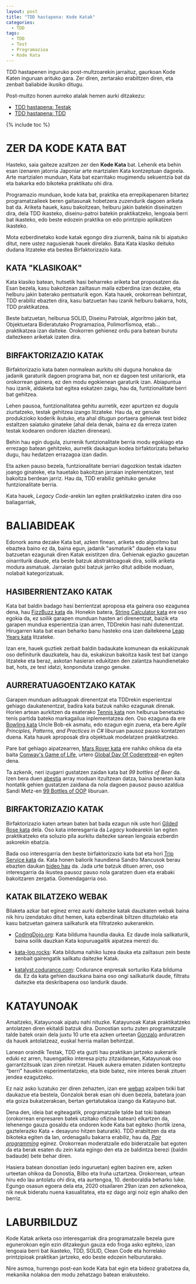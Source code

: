 ```yaml
---
layout: post
title: "TDD hastapena: Kode Katak"
categories:
  - TDD
tags:
  - TDD
  - Test
  - Programazioa
  - Kode Kata
---
```


TDD hastapenen inguruko post-multzoarekin jarraituz, gaurkoan Kode Katen inguruan arituko gara. Zer diren, zertarako erabiltzen diren, eta zenbait baliabide ikusiko ditugu.

Post-multzo honen aurreko atalak hemen aurki ditzakezu:
- [TDD hastapena: Testak](/tdd-hastapena-testak/)
- [TDD hastapena: TDD](/tdd-hastapena-tdd/)

{% include toc %}

# ZER DA KODE KATA BAT

Hasteko, saia gaiteze azaltzen zer den **Kode Kata** bat. Lehenik eta behin esan izenaren jatorria Japoniar arte martzialen Kata kontzeptuan dagoela. Arte martzialen munduan, Kata bat ezarritako mugimendu sekuentzia bat da eta bakarka edo bikoteka praktikatu ohi dira.

Programazio munduan, kode kata bat, praktika eta errepikapenaren bitartez programatzaileek beren gaitasunak hobetzera zuzendurik dagoen ariketa bat da. Ariketa hauek, kasu bakoitzean, helburu jakin batekin diseinatzen dira, dela TDD ikasteko, diseinu-patroi batekin praktikatzeko, lengoaia berri bat ikasteko, edo beste edozein praktika on edo printzipio aplikatzen ikasteko.

Mota ezberdinetako kode katak egongo dira ziurrenik, baina nik bi aipatuko ditut, nere ustez nagusienak hauek direlako. Bata Kata klasiko deituko dudana litzateke eta bestea Birfaktorizazio kata.

## KATA "KLASIKOAK"

Kata klasiko batean, hutsetik hasi beharreko ariketa bat proposatzen da. Esan bezela, kasu bakoitzean zailtasun maila ezberdina izan dezake, eta helburu jakin baterako pentsaturik egon. Kata hauek, orokorrean behintzat, TDD erabiliz ebazten dira, kasu batzuetan hau izanik helburu bakarra, hots, TDD praktikatzea.

Beste batzuetan, helburua SOLID, Diseinu Patroiak, algoritmo jakin bat, Objektuetara Bideratutako Programazioa, Polimorfismoa, etab... praktikatzea izan daiteke. Orokorren gehienez ordu para batean burutu daitezkeen ariketak izaten dira.

## BIRFAKTORIZAZIO KATAK

Birfaktorizazio kata baten normalean aurkitu ohi duguna honakoa da: jadanik garaturik dagoen programa bat, non ez dagoen test unitariorik, eta orokorrean gainera, ez den modu egokienean garaturik izan. Abiapuntua hau izanik, aldaketa bat egitea eskatzen zaigu, hau da, funtzionalitate berri bat gehitzea.

Lehen pausoa, funtzionalitatea gehitu aurretik, ezer apurtzen ez dugula ziurtatzeko, testak gehitzea izango litzateke. Hau da, ez genuke produkzioko koderik ikutuko, eta ahal ditugun portaera gehienak test bidez estaltzen saiatuko ginateke (ahal dela denak, baina ez da erreza izaten testak kodearen ondoren idazten direnean).

Behin hau egin dugula, ziurrenik funtzionalitate berria modu egokiago eta errezago batean gehitzeko, aurretik daukagun kodea birfaktorizatu beharko dugu, hau hedatzen errazagoa izan dadin.

Eta azken pauso bezela, funtzionalitate berriari dagozkion testak idazten joango ginateke, eta hauetako bakoitzan jarraian inplementatzen, test bakoitza berdean jarriz. Hau da, TDD erabiliz gehituko genuke funtzionalitate berria.

Kata hauek, *Legacy Code*-arekin lan egiten praktikatzeko izaten dira oso baliagarriak, 

# BALIABIDEAK

Edonork asma dezake Kata bat, azken finean, ariketa edo algoritmo bat ebaztea baino ez da, baina egun, jadanik "asmaturik" dauden eta kasu batzuetan ezagunak diren Katak existitzen dira. Gehienak egiazko gauzetan oinarriturik daude, eta beste batzuk abstraktoagoak dira, soilik ariketa modura asmatuak. Jarraian gutxi batzuk jarriko ditut adibide moduan, nolabait kategorizatuak.

## HASIBERRIENTZAKO KATAK

Kata bat baldin badago hasi berrientzat aproposa eta gainera oso ezagunea dena, hau [FizzBuzz kata](https://codingdojo.org/kata/FizzBuzz/) da. Honekin batera, [String Calculator kata](https://codingdojo.org/kata/StringCalculator/) ere oso egokia da, ez soilik garapen munduan hasten ari direnentzat, baizik eta garapen mundua esperientzia izan arren, TDDrekin hasi nahi dutenentzat. Hirugarren kata bat esan beharko banu hasteko ona izan daitekeena [Leap Years kata](https://codingdojo.org/kata/LeapYears/) litzateke.

Izan ere, hauek guztiek zerbait baldin badaukate komunean da eskakizunak oso definiturik dauzkatela, hau da, eskakizun bakoitza kasik test bat izango litzateke eta beraz, askotan hasieran edukitzen den zalantza haundienetako bat, hots, ze test idatzi, konponduta izango genuke.

## AURRERATUAGOENTZAKO KATAK

Garapen munduan adituagoak direnentzat eta TDDrekin esperientzai gehiago daukatenentzat, badira kata batzuk nahiko ezagunak direnak. Horien artean aurkitzen da esaterako [Tennis kata](https://codingdojo.org/kata/Tennis/) non helburua benetazko tenis partida bateko markagailua inplementatzea den. Oso ezaguna da ere [Bowling kata](https://codingdojo.org/kata/Bowling/) Uncle Bob-ek asmatu, edo ezagun egin zuena, eta bere *Agile Principles, Patterns, and Practices in C#* liburuan pausoz pauso kontatzen duena. Kata hauek aproposak dira objektuak modelatzen praktikatzeko.

Pare bat gehiago aipatzearren, [Mars Rover kata](https://kata-log.rocks/mars-rover-kata) ere nahiko ohikoa da eta baita [Conway's Game of Life](https://codingdojo.org/kata/GameOfLife/), urtero [Global Day Of Coderetreat](https://www.coderetreat.org/events/)-en egiten dena.

Ta azkenik, neri izugarri gustatzen zaidan kata bat *99 bottles of Beer* da. Izen bera duen [abestia](https://en.wikipedia.org/wiki/99_Bottles_of_Beer) array moduan itzultzean datza, baina benetan kata hontatik gehien gustatzen zaidana da nola dagoen pausoz pauso azaldua Sandi Metz-en [99 Bottles of OOP](https://sandimetz.com/99bottles) liburuan. 

## BIRFAKTORIZAZIO KATAK

Birfaktorizazio katen artean baten bat bada ezagun nik uste hori [Gilded Rose kata](https://codingdojo.org/kata/gilded-rose/) dela. Oso kata interesgarria da *Legacy* kodearekin lan egiten praktikatzeko eta soluzio pila aurkitu daitezke sarean lengoaia ezberdin askorekin ebatzia.

Bada oso interesgarria den beste birfaktorizazio kata bat eta hori [Trip Service kata](https://github.com/sandromancuso/trip-service-kata) da. Kata honen baliorik haundiena Sandro Mancusok berau ebazten daukan [bideo hau](https://www.youtube.com/watch?v=_NnElPO5BU0) da. Jada urte batzuk dituen arren, oso interesgarria da ikustea pausoz pauso nola garatzen duen eta erabaki bakoitzaren zergatia. Gomendagarria oso.

## KATAK BILATZEKO WEBAK

Bilaketa azkar bat eginez errez aurki daitezke katak dauzkaten webak baina nik hiru izendatuko ditut hemen, kata ezberdinak biltzen dituztelako eta kasu batzuetan gainera sailkaturik eta filtratzeko aukerarekin.

- [CodingDojo.org](https://codingdojo.org/kata/): Kata bilduma haundia dauka. Ez daude inola sailkaturik, baina soilik dauzkan Kata kopuruagaitik aipatzea merezi du.   

- [kata-log.rocks](https://kata-log.rocks/): Kata bilduma nahiko luzea dauka eta zailtasun zein beste zenbait gairengatik sailkatu daitezke Katak.  

- [katalyst.codurance.com](https://katalyst.codurance.com/browse): Codurance enpresak sorturiko Kata bilduma da. Ez da kata gehien dauzkana baina oso ongi sailkaturik daude, filtratu daitezke eta deskribapena oso landurik daude.

# KATAYUNOAK

Amaitzeko, Katayunoak aipatu nahi nituzke. Katayunoak Katak praktikatzeko antolatzen diren ekitaldi batzuk dira. Donostian sortu zuten programatzaile talde batek orain dela juxtu 10 urte eta azken urteetan [Gonzalo](https://twitter.com/gonzalo123) arduratzen da hauek antolatzeaz, euskal herria mailan behintzat.

Lanean oraindik Testak, TDD eta guzti hau praktikan jartzeko aukerarik eduki ez arren, hauengatiko interesa piztu zitzaidanean, Katayunoak oso garrantzitsuak izan ziren niretzat. Hauek aukera ematen zidaten kontzeptu "berri" hauekin esperimentatzeko, eta bide batez, nire interes berak zituen jendea ezagutzeko.

Ez naiz asko luzatuko zer diren zehazten, izan ere [weban](https://katayunos.com/) azalpen txiki bat daukazue eta bestela, Gonzalok berak esan ohi duen bezela, batetara joan eta goiza bukatzerakoan, bertan gertatutakoa izango da Katayuno bat.

Dena den, ideia bat egiteagatik, programatzaile talde bat toki batean (orokorrean enpresaren batek utzitako ofizina batean) elkartzen da, lehenengo gauza gosaldu eta ondoren kode Kata bat egiteko (hortik izena, gaztelerazko Kata + desayuno hitzen baturatik). TDD erabiltzen da eta bikoteka egiten da lan, ordenagailu bakarra erabiliz, hau da, [*Pair programming*](https://en.wikipedia.org/wiki/Pair_programming) eginez. Orokorrean moderatzaile edo bideratzaile bat egoten da eta berak esaten du zein kata egingo den eta ze baldintza berezi (baldin badaude) bete behar diren.

Hasiera batean donostian (edo inguruetan) egiten baziren ere, azken urteetan ohikoa da Donostia, Bilbo eta Iruña uztartzea. Orokorrean, urtean hiru edo lau antolatu ohi dira, eta aurtengoa, 10. denboraldia beharko luke. Egungo osasun egoera dela eta, 2020 otsailaren 29an izan zen azkenekoa, nik neuk bideratu nuena kasualitatea, eta ez dago argi noiz egin ahalko den berriz.

# LABURBILDUZ

Kode Katak ariketa oso interesgarriak dira programatzaile bezela gure egunerokoan egin ezin ditzakegun gauza edo froga asko egiteko, izan lengoaia berri bat ikasteko, TDD, SOLID, Clean Code eta horrelako printzipioak praktikan jartzeko, edo beste edozein helburutarako.

Nire asmoa, hurrengo post-ean kode Kata bat egin eta bideoz grabatzea da, mekanika nolakoa den modu zehatzago batean erakusteko.
